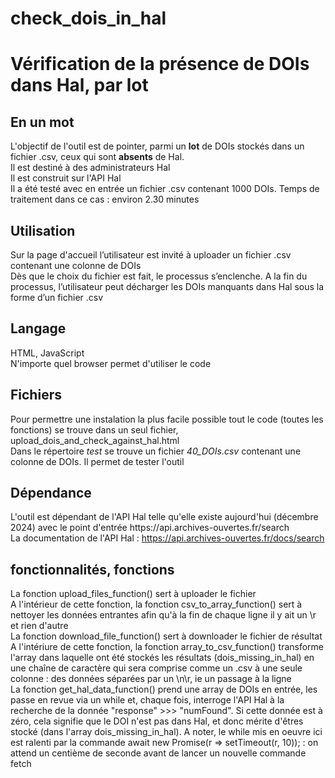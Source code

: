 # check_dois_in_hal
<h1>Vérification de la présence de DOIs dans Hal, par lot</h1>
<h2>En un mot</h2>
L'objectif de l'outil est de pointer, parmi un <b>lot</b> de DOIs stockés dans un fichier .csv, ceux  qui sont <b>absents</b> de Hal. 
<br/>
Il est destiné à des administrateurs Hal
<br/>
Il est construit sur l'API Hal
<br/>
Il a été testé avec en entrée un fichier .csv contenant 1000 DOIs. Temps de traitement dans ce cas : environ 2.30 minutes
<h2>Utilisation</h2>
Sur la page d'accueil l’utilisateur est invité à uploader un fichier .csv contenant une colonne de DOIs
<br/>
Dès que le choix du fichier est fait, le processus s’enclenche. A la fin du processus, l’utilisateur peut décharger les DOIs manquants dans Hal sous la forme d’un fichier .csv
<br/>
<h2>Langage</h2>
HTML, JavaScript<br/>
N'importe quel browser permet d'utiliser le code
<h2>Fichiers</h2>
Pour permettre une instalation la plus facile possible tout le code (toutes les fonctions) se trouve dans un seul fichier, upload_dois_and_check_against_hal.html
<br/>
Dans le répertoire <i>test</i> se trouve un fichier <i>40_DOIs.csv</i> contenant une colonne de DOIs. Il permet de tester l'outil
<h2>Dépendance</h2>
L'outil est dépendant de l'API Hal telle qu'elle existe aujourd'hui (décembre 2024) avec le point d'entrée https://api.archives-ouvertes.fr/search<br/>
La documentation de l'API Hal : <a href='https://api.archives-ouvertes.fr/docs/search' target='_blank'>https://api.archives-ouvertes.fr/docs/search</a>
<h2>fonctionnalités, fonctions</h2>
La fonction upload_files_function() sert à uploader le fichier<br/>
A l'intérieur de cette fonction, la fonction csv_to_array_function() sert à nettoyer les données entrantes afin qu'à la fin de chaque ligne il y ait un \r et rien d'autre<br/>
La fonction download_file_function() sert à downloader le fichier de résultat<br/>
A l'intériure de cette fonction, la fonction array_to_csv_function() transforme l'array dans laquelle ont été stockés les résultats (dois_missing_in_hal) en une chaîne de caractère qui sera comprise comme un .csv à une seule colonne : des données séparées par un \n\r, ie un passage à la ligne<br/>
La fonction get_hal_data_function() prend une array de DOIs en entrée, les passe en revue via un while et, chaque fois, interroge l'API Hal à la recherche de la donnée "response" >>> "numFound". Si cette donnée est à zéro, cela signifie que le DOI n'est pas dans Hal, et donc mérite d'êtres stocké (dans l'array dois_missing_in_hal). A noter, le while mis en oeuvre ici est ralenti par la commande await new Promise(r => setTimeout(r, 10)); : on attend un centième de seconde avant de lancer un nouvelle commande fetch
